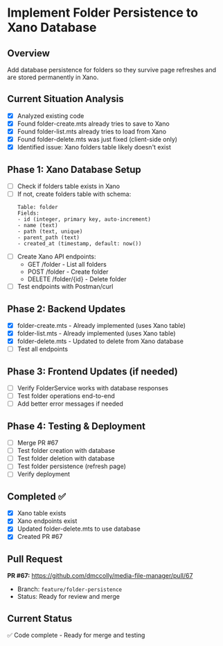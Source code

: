 # Implement Folder Persistence to Xano Database

## Overview
Add database persistence for folders so they survive page refreshes and are stored permanently in Xano.

## Current Situation Analysis
- [x] Analyzed existing code
- [x] Found folder-create.mts already tries to save to Xano
- [x] Found folder-list.mts already tries to load from Xano  
- [x] Found folder-delete.mts was just fixed (client-side only)
- [x] Identified issue: Xano folders table likely doesn't exist

## Phase 1: Xano Database Setup
- [ ] Check if folders table exists in Xano
- [ ] If not, create folders table with schema:
  ```
  Table: folder
  Fields:
  - id (integer, primary key, auto-increment)
  - name (text)
  - path (text, unique)
  - parent_path (text)
  - created_at (timestamp, default: now())
  ```
- [ ] Create Xano API endpoints:
  - GET /folder - List all folders
  - POST /folder - Create folder
  - DELETE /folder/{id} - Delete folder
- [ ] Test endpoints with Postman/curl

## Phase 2: Backend Updates
- [x] folder-create.mts - Already implemented (uses Xano table)
- [x] folder-list.mts - Already implemented (uses Xano table)
- [x] folder-delete.mts - Updated to delete from Xano database
- [ ] Test all endpoints

## Phase 3: Frontend Updates (if needed)
- [ ] Verify FolderService works with database responses
- [ ] Test folder operations end-to-end
- [ ] Add better error messages if needed

## Phase 4: Testing & Deployment
- [ ] Merge PR #67
- [ ] Test folder creation with database
- [ ] Test folder deletion with database
- [ ] Test folder persistence (refresh page)
- [ ] Verify deployment

## Completed ✅
- [x] Xano table exists
- [x] Xano endpoints exist
- [x] Updated folder-delete.mts to use database
- [x] Created PR #67

## Pull Request
**PR #67:** https://github.com/dmccolly/media-file-manager/pull/67
- Branch: `feature/folder-persistence`
- Status: Ready for review and merge

## Current Status
✅ Code complete - Ready for merge and testing